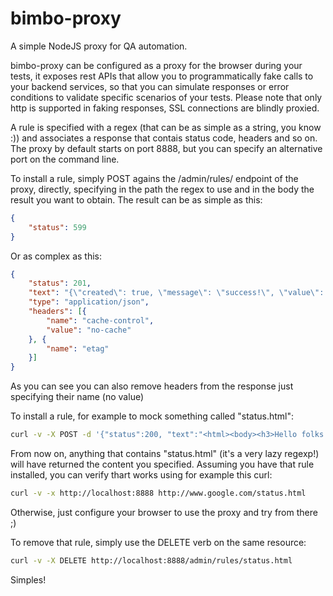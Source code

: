 # bimbo-proxy
A simple NodeJS proxy for QA automation.

bimbo-proxy can be configured as a proxy for the browser during your tests, it exposes rest APIs that allow you to programmatically fake calls to your backend services, so that you can simulate responses or error conditions to validate specific scenarios of your tests. 
Please note that only http is supported in faking responses, SSL connections are blindly proxied.

A rule is specified with a regex (that can be as simple as a string, you know :)) and associates a response that contais status code, headers and so on. The proxy by default starts on port 8888, but you can specify an alternative port on the command line.

To install a rule, simply POST agains the /admin/rules/ endpoint of the proxy, directly, specifying in the path the regex to use and in the body the result you want to obtain. The result can be as simple as this:
``` json
{
    "status": 599
}
```
Or as complex as this:
``` json
{
    "status": 201,
    "text": "{\"created\": true, \"message\": \"success!\", \"value\": 42}",
    "type": "application/json",
    "headers": [{
        "name": "cache-control",
        "value": "no-cache"
    }, {
        "name": "etag"
    }]
}
```
As you can see you can also remove headers from the response just specifying their name (no value)

To install a rule, for example to mock something called "status.html":
``` bash
curl -v -X POST -d '{"status":200, "text":"<html><body><h3>Hello folks!</h3></body></html>", "type":"text/html"}' http://localhost:8888/admin/rules/status.html
``` 
From now on, anything that contains "status.html" (it's a very lazy regexp!) will have returned the content you specified. Assuming you have that rule installed, you can verify thart works using for example this curl:
``` bash
curl -v -x http://localhost:8888 http://www.google.com/status.html
```
Otherwise, just configure your browser to use the proxy and try from there ;)

To remove that rule, simply use the DELETE verb on the same resource:
``` bash
curl -v -X DELETE http://localhost:8888/admin/rules/status.html
```

Simples!
